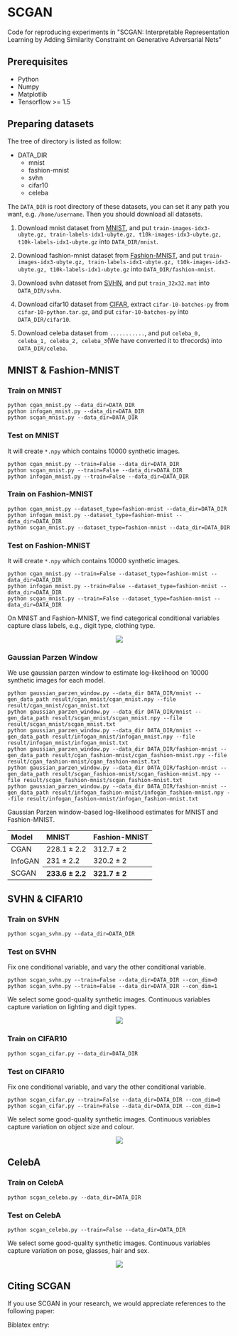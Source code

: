 # SCGAN

Code for reproducing experiments in "SCGAN: Interpretable Representation Learning
by Adding Similarity Constraint on Generative
Adversarial Nets"

## Prerequisites

* Python
* Numpy
* Matplotlib
* Tensorflow >= 1.5

## Preparing datasets

The tree of directory is listed as follow:
- DATA_DIR
    + mnist
    + fashion-mnist
    + svhn
    + cifar10
    + celeba

The `DATA_DIR` is root directory of these datasets, you can set it any path you want, e.g. `/home/username`. Then you should download all datasets.

1. Download mnist dataset from [MNIST](http://yann.lecun.com/exdb/mnist), and put `train-images-idx3-ubyte.gz, train-labels-idx1-ubyte.gz, t10k-images-idx3-ubyte.gz, t10k-labels-idx1-ubyte.gz` into `DATA_DIR/mnist`.

2. Download fashion-mnist dataset from [Fashion-MNIST](https://github.com/zalandoresearch/fashion-mnist), and put `train-images-idx3-ubyte.gz, train-labels-idx1-ubyte.gz, t10k-images-idx3-ubyte.gz, t10k-labels-idx1-ubyte.gz` into `DATA_DIR/fashion-mnist`.

3. Download svhn dataset from [SVHN](http://ufldl.stanford.edu/housenumbers), and put `train_32x32.mat` into `DATA_DIR/svhn`.

4. Download cifar10 dataset from [CIFAR](http://www.cs.toronto.edu/~kriz/cifar.html), extract `cifar-10-batches-py` from `cifar-10-python.tar.gz`, and put `cifar-10-batches-py` into `DATA_DIR/cifar10`.

5. Download celeba dataset from `...........`, and put `celeba_0, celeba_1, celeba_2, celeba_3`(We have converted it to tfrecords) into `DATA_DIR/celeba`.

## MNIST & Fashion-MNIST

### Train on MNIST

```
python cgan_mnist.py --data_dir=DATA_DIR
python infogan_mnist.py --data_dir=DATA_DIR
python scgan_mnist.py --data_dir=DATA_DIR
```

### Test on MNIST

It will create `*.npy` which contains 10000 synthetic images.

```
python cgan_mnist.py --train=False --data_dir=DATA_DIR
python scgan_mnist.py --train=False --data_dir=DATA_DIR
python infogan_mnist.py --train=False --data_dir=DATA_DIR
```


### Train on Fashion-MNIST

```
python cgan_mnist.py --dataset_type=fashion-mnist --data_dir=DATA_DIR
python infogan_mnist.py --dataset_type=fashion-mnist --data_dir=DATA_DIR
python scgan_mnist.py --dataset_type=fashion-mnist --data_dir=DATA_DIR
```


### Test on Fashion-MNIST

It will create `*.npy` which contains 10000 synthetic images.

```
python cgan_mnist.py --train=False --dataset_type=fashion-mnist --data_dir=DATA_DIR
python infogan_mnist.py --train=False --dataset_type=fashion-mnist --data_dir=DATA_DIR
python scgan_mnist.py --train=False --dataset_type=fashion-mnist --data_dir=DATA_DIR
```

On MNIST and Fashion-MNIST, we find categorical conditional variables capture class labels, e.g., digit type, clothing type.

<div align=center>
    <img src="images/MNIST.png"/>
</div>

### Gaussian Parzen Window

We use gaussian parzen window to estimate log-likelihood on 10000 synthetic images for each model.

```
python gaussian_parzen_window.py --data_dir DATA_DIR/mnist --gen_data_path result/cgan_mnist/cgan_mnist.npy --file result/cgan_mnist/cgan_mnist.txt
python gaussian_parzen_window.py --data_dir DATA_DIR/mnist --gen_data_path result/scgan_mnist/scgan_mnist.npy --file result/scgan_mnist/scgan_mnist.txt
python gaussian_parzen_window.py --data_dir DATA_DIR/mnist --gen_data_path result/infogan_mnist/infogan_mnist.npy --file result/infogan_mnist/infogan_mnist.txt
python gaussian_parzen_window.py --data_dir DATA_DIR/fashion-mnist --gen_data_path result/cgan_fashion-mnist/cgan_fashion-mnist.npy --file result/cgan_fashion-mnist/cgan_fashion-mnist.txt
python gaussian_parzen_window.py --data_dir DATA_DIR/fashion-mnist --gen_data_path result/scgan_fashion-mnist/scgan_fashion-mnist.npy --file result/scgan_fashion-mnist/scgan_fashion-mnist.txt
python gaussian_parzen_window.py --data_dir DATA_DIR/fashion-mnist --gen_data_path result/infogan_fashion-mnist/infogan_fashion-mnist.npy --file result/infogan_fashion-mnist/infogan_fashion-mnist.txt
```

Gaussian Parzen window-based log-likelihood estimates for MNIST and Fashion-MNIST.

<table align="center">
    <thead>
        <tr>
            <th align="left">Model</th>
            <th align="left">MNIST</th>
            <th align="left">Fashion-MNIST</th>
        </tr>
    </thead>
    <tbody>
        <tr>
            <td align="left">CGAN</td>
            <td align="left">228.1 &plusmn; 2.2</td>
            <td align="left">312.7 &plusmn; 2</td>
        </tr>
        <tr>
            <td align="left">InfoGAN</td>
            <td align="left">231 &plusmn; 2.2</td>
            <td align="left">320.2 &plusmn; 2</td>
        </tr>
        <tr>
            <td align="left">SCGAN</td>
            <th align="left">233.6 &plusmn; 2.2</th>
            <th align="left">321.7 &plusmn; 2</th>
        </tr>
    </tbody>
</table>


## SVHN & CIFAR10

### Train on SVHN

```
python scgan_svhn.py --data_dir=DATA_DIR
```

### Test on SVHN

Fix one conditional variable, and vary the other conditional variable.

```
python scgan_svhn.py --train=False --data_dir=DATA_DIR --con_dim=0
python scgan_svhn.py --train=False --data_dir=DATA_DIR --con_dim=1
```

We select some good-quality synthetic images. Continuous variables capture variation on lighting and digit types.
<div align=center>
    <img src="images/SVHN.png"/>
</div>


### Train on CIFAR10

```
python scgan_cifar.py --data_dir=DATA_DIR
```

### Test on CIFAR10

Fix one conditional variable, and vary the other conditional variable.

```
python scgan_cifar.py --train=False --data_dir=DATA_DIR --con_dim=0
python scgan_cifar.py --train=False --data_dir=DATA_DIR --con_dim=1
```

We select some good-quality synthetic images. Continuous variables capture variation on object size and colour.
<div align=center>
    <img src="images/CIFAR10.png"/>
</div>

## CelebA

### Train on CelebA

```
python scgan_celeba.py --data_dir=DATA_DIR
```

### Test on CelebA

```
python scgan_celeba.py --train=False --data_dir=DATA_DIR
```

We select some good-quality synthetic images. Continuous variables capture variation on pose, glasses, hair and sex.
<div align=center>
    <img src="images/CELEBA.png"/>
</div>

## Citing SCGAN
If you use SCGAN in your research, we would appreciate references to the following paper:

Biblatex entry: